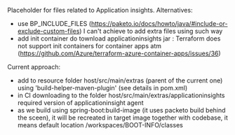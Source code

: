 Placeholder for files related to Application insights.
Alternatives:
- use BP_INCLUDE_FILES (https://paketo.io/docs/howto/java/#include-or-exclude-custom-files) I can't achieve to add extra files using such way
- add init container do townload applicationinsights jar : Terraform does not support init containers for container apps atm (https://github.com/Azure/terraform-azure-container-apps/issues/36)

Current approach:
 - add to resource folder host/src/main/extras (parent of the current one) using 'build-helper-maven-plugin' (see details in pom.xml)
 - in CI downloading to the folder host/src/main/extras/applicationinsights required version of applicationinsight agent
 - as we build using spring-boot:build-image (it uses packeto build behind the sceen), it will be recreated in target image together with codebase, it means default location /workspaces/BOOT-INFO/classes
